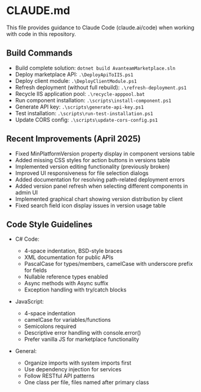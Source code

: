 # CLAUDE.md

This file provides guidance to Claude Code (claude.ai/code) when working with code in this repository.

## Build Commands
- Build complete solution: `dotnet build AvanteamMarketplace.sln`
- Deploy marketplace API: `.\DeployApiToIIS.ps1`
- Deploy client module: `.\DeployClientModule.ps1`
- Refresh deployment (without full rebuild): `.\refresh-deployment.ps1`
- Recycle IIS application pool: `.\recycle-apppool.bat`
- Run component installation: `.\scripts\install-component.ps1`
- Generate API key: `.\scripts\generate-api-key.ps1`
- Test installation: `.\scripts\run-test-installation.ps1`
- Update CORS config: `.\scripts\update-cors-config.ps1`

## Recent Improvements (April 2025)
- Fixed MinPlatformVersion property display in component versions table
- Added missing CSS styles for action buttons in versions table
- Implemented version editing functionality (previously broken)
- Improved UI responsiveness for file selection dialogs
- Added documentation for resolving path-related deployment errors
- Added version panel refresh when selecting different components in admin UI
- Implemented graphical chart showing version distribution by client
- Fixed search field icon display issues in version usage table

## Code Style Guidelines
- C# Code:
  - 4-space indentation, BSD-style braces
  - XML documentation for public APIs
  - PascalCase for types/members, camelCase with underscore prefix for fields
  - Nullable reference types enabled
  - Async methods with Async suffix
  - Exception handling with try/catch blocks

- JavaScript:
  - 4-space indentation
  - camelCase for variables/functions
  - Semicolons required
  - Descriptive error handling with console.error()
  - Prefer vanilla JS for marketplace functionality

- General:
  - Organize imports with system imports first
  - Use dependency injection for services
  - Follow RESTful API patterns
  - One class per file, files named after primary class